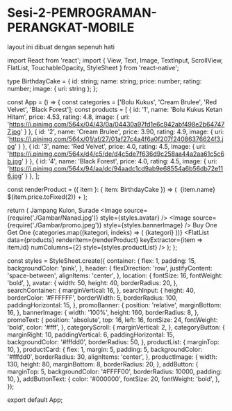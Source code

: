 # Sesi-2-PEMROGRAMAN-PERANGKAT-MOBILE
layout ini dibuat dengan sepenuh hati

import React from 'react';
import { View, Text, Image, TextInput, ScrollView, FlatList, TouchableOpacity, StyleSheet } from 'react-native';

type BirthdayCake = {
  id: string;
  name: string;
  price: number;
  rating: number;
  image: { uri: string };
};

const App = () => {
  const categories = ['Bolu Kukus', 'Cream Brulee', 'Red Velvet', 'Black Forest'];
  const products = [
    { id: '1', name: 'Bolu Kukus Ketan Hitam', price: 4.53, rating: 4.8, image: { uri: 'https://i.pinimg.com/564x/04/43/0a/04430a97fd1e6c942abf498e2b647477.jpg' } },
    { id: '2', name: 'Cream Brulee', price: 3.90, rating: 4.9, image: { uri: 'https://i.pinimg.com/564x/01/af/27/01af27c4a4f6a0f207f24086376624f3.jpg' } },
    { id: '3', name: 'Red Velvet', price: 4.0, rating: 4.5, image: { uri: 'https://i.pinimg.com/564x/d4/c5/de/d4c5de7f636d9c258aa44a2aa61c5c6b.jpg' } },
    { id: '4', name: 'Black Forest', price: 4.0, rating: 4.5, image: { uri: 'https://i.pinimg.com/564x/94/aa/dc/94aadc1cd9ab9e68554a6b56db72e116.jpg' } },
  ];

  const renderProduct = ({ item }: { item: BirthdayCake }) => (
    <View style={styles.productCard}>
      <Image source={item.image} style={styles.productImage} />
      <Text>{item.name}</Text>
      <Text>${item.price.toFixed(2)}</Text>
      <TouchableOpacity style={styles.addButton}>
        <Text style={styles.addButtonText}>+</Text>
      </TouchableOpacity>
    </View>
  );

  return (
    <View style={styles.container}>
      <View style={styles.header}>
        <View>
          <Text style={styles.location}>Jampang Kulon, Surade</Text>
        </View>
        <Image source={require('./Gambar/Nanad.jpg')} style={styles.avatar} />
      </View>
      <View style={styles.searchContainer}>
        <TextInput style={styles.searchInput} placeholder=" Search Brithday Cake" />
      </View>
      <View style={styles.promoBanner}>
        <Image source={require('./Gambar/promo.jpeg')} style={styles.bannerImage} />
        <Text style={styles.promoText}> Buy One Get One</Text>
      </View>
      <ScrollView horizontal={true} style={styles.categoryScroll}>
        {categories.map((kategori, indeks) => (
          <TouchableOpacity key={indeks} style={styles.categoryButton}>
            <Text>{kategori}</Text>
          </TouchableOpacity>
        ))}
      </ScrollView>
      <FlatList
        data={products}
        renderItem={renderProduct}
        keyExtractor={item => item.id}
        numColumns={2}
        style={styles.productList}
      />
    </View>
  );
};

const styles = StyleSheet.create({
  container: {
    flex: 1,
    padding: 15,
    backgroundColor: 'pink',
  },
  header: {
    flexDirection: 'row',
    justifyContent: 'space-between',
    alignItems: 'center',
  },
  location: {
    fontSize: 16,
    fontWeight: 'bold',
  },
  avatar: {
    width: 50,
    height: 40,
    borderRadius: 20,
  },
  searchContainer: {
    marginVertical: 16,
  },
  searchInput: {
    height: 40,
    borderColor: '#FFFFFF',
    borderWidth: 5,
    borderRadius: 100,
    paddingHorizontal: 15,
  },
  promoBanner: {
    position: 'relative',
    marginBottom: 16,
  },
  bannerImage: {
    width: '100%',
    height: 160,
    borderRadius: 8,
  },
  promoText: {
    position: 'absolute',
    top: 16,
    left: 16,
    fontSize: 24,
    fontWeight: 'bold',
    color: '#fff',
  },
  categoryScroll: {
    marginVertical: 2,
  },
  categoryButton: {
    marginRight: 10,
    paddingVertical: 6,
    paddingHorizontal: 15,
    backgroundColor: '#fffdd0',
    borderRadius: 50,
  },
  productList: {
    marginTop: 10,
  },
  productCard: {
    flex: 1,
    margin: 5,
    padding: 5,
    backgroundColor: '#fffdd0',
    borderRadius: 30,
    alignItems: 'center',
  },
  productImage: {
    width: 130,
    height: 80,
    marginBottom: 8,
    borderRadius: 20,
  },
  addButton: {
    marginTop: 5,
    backgroundColor: '#FFFF00',
    borderRadius: 10000,
    padding: 10,
  },
  addButtonText: {
    color: '#000000',
    fontSize: 20,
    fontWeight: 'bold',
  },
});

export default App;
  
